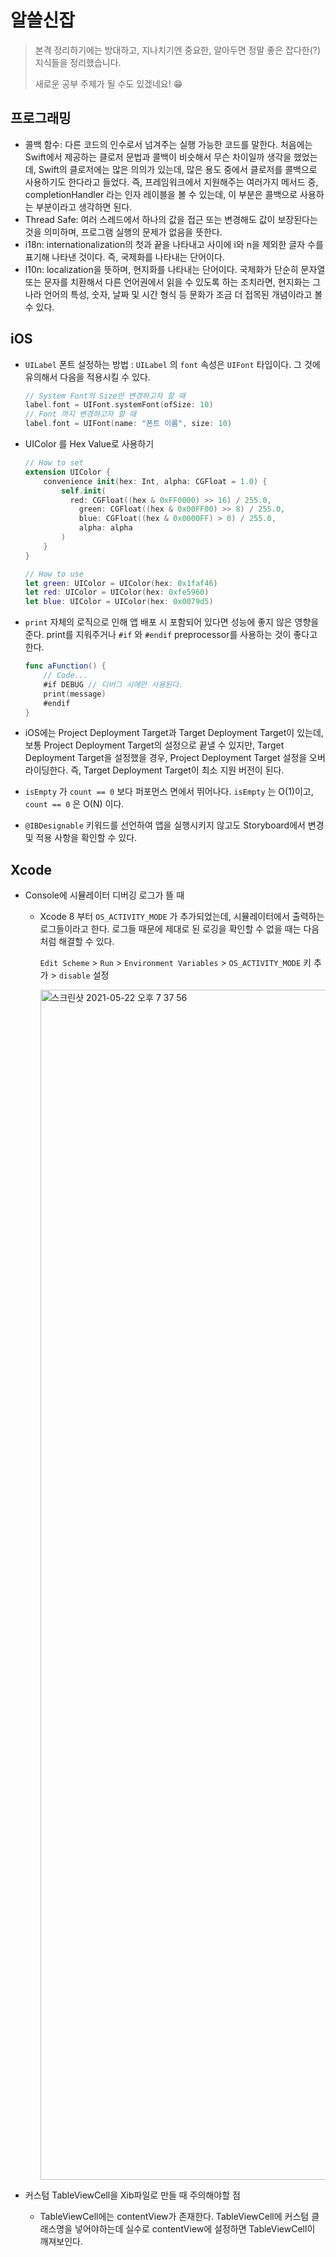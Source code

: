 # 알쓸신잡

> 본격 정리하기에는 방대하고, 지나치기엔 중요한, 알아두면 정말 좋은 잡다한(?) 지식들을 정리했습니다.
>
> 새로운 공부 주제가 될 수도 있겠네요! 😁



## 프로그래밍

* 콜백 함수: 다른 코드의 인수로서 넘겨주는 실행 가능한 코드를 말한다. 처음에는 Swift에서 제공하는 클로저 문법과 콜백이 비슷해서 무슨 차이일까 생각을 했었는데, Swift의 클로저에는 많은 의의가 있는데, 많은 용도 중에서 클로저를 콜백으로 사용하기도 한다라고 들었다. 즉, 프레임워크에서 지원해주는 여러가지 메서드 중, completionHandler 라는 인자 레이블을 볼 수 있는데, 이 부분은 콜백으로 사용하는 부분이라고 생각하면 된다.
* Thread Safe: 여러 스레드에서 하나의 값을 접근 또는 변경해도 값이 보장된다는 것을 의미하며, 프로그램 실행의 문제가 없음을 뜻한다.
* i18n: internationalization의 첫과 끝을 나타내고 사이에 i와 n을 제외한 글자 수를 표기해 나타낸 것이다. 즉, 국제화를 나타내는 단어이다.
* l10n: localization을 뜻하며, 현지화를 나타내는 단어이다. 국제화가 단순히 문자열 또는 문자를 치환해서 다른 언어권에서 읽을 수 있도록 하는 조치라면, 현지화는 그 나라 언어의 특성, 숫자, 날짜 및 시간 형식 등 문화가 조금 더 접목된 개념이라고 볼 수 있다.



## iOS

* `UILabel` 폰트 설정하는 방법 : `UILabel` 의 `font` 속성은 `UIFont` 타입이다. 그 것에 유의해서 다음을 적용시킬 수 있다.

  ```swift
  // System Font의 Size만 변경하고자 할 때
  label.font = UIFont.systemFont(ofSize: 10)
  // Font 까지 변경하고자 할 때
  label.font = UIFont(name: "폰트 이름", size: 10)
  ```

* UIColor 를 Hex Value로 사용하기

  ```swift
  // How to set
  extension UIColor {
      convenience init(hex: Int, alpha: CGFloat = 1.0) {
          self.init(
          	red: CGFloat((hex & 0xFF0000) >> 16) / 255.0,
              green: CGFloat((hex & 0x00FF00) >> 8) / 255.0,
              blue: CGFloat((hex & 0x0000FF) > 0) / 255.0,
              alpha: alpha
          )
      }
  }
  
  // How to use
  let green: UIColor = UIColor(hex: 0x1faf46)
  let red: UIColor = UIColor(hex: 0xfe5960)
  let blue: UIColor = UIColor(hex: 0x0079d5)
  ```

* `print` 자체의 로직으로 인해 앱 배포 시 포함되어 있다면 성능에 좋지 않은 영향을 준다. print를 지워주거나 `#if` 와 `#endif` preprocessor를 사용하는 것이 좋다고 한다.

  ```swift
  func aFunction() {
      // Code...
      #if DEBUG // 디버그 시에만 사용된다.
      print(message)
      #endif
  }
  ```

* iOS에는 Project Deployment Target과 Target Deployment Target이 있는데, 보통 Project Deployment Target의 설정으로 끝낼 수 있지만, Target Deployment Target을 설정했을 경우, Project Deployment Target 설정을 오버라이딩한다. 즉, Target Deployment Target이 최소 지원 버전이 된다.

* `isEmpty` 가 `count == 0` 보다 퍼포먼스 면에서 뛰어나다. `isEmpty` 는 O(1)이고, `count == 0` 은 O(N) 이다.

* `@IBDesignable` 키워드를 선언하여 앱을 실행시키지 않고도 Storyboard에서 변경 및 적용 사항을 확인할 수 있다.



## Xcode

- Console에 시뮬레이터 디버깅 로그가 뜰 때

  - Xcode 8 부터 `OS_ACTIVITY_MODE` 가 추가되었는데, 시뮬레이터에서 출력하는 로그들이라고 한다. 로그들 때문에 제대로 된 로깅을 확인할 수 없을 때는 다음처럼 해결할 수 있다.

    `Edit Scheme` > `Run` > `Environment Variables` > `OS_ACTIVITY_MODE` 키 추가 > `disable` 설정

     <img width="1904" alt="스크린샷 2021-05-22 오후 7 37 56" src="https://user-images.githubusercontent.com/73573732/119223605-580f7180-bb35-11eb-8ed3-b6fabd805f43.png">

-   커스텀 TableViewCell을 Xib파일로 만들 때 주의해야할 점
    -   TableViewCell에는 contentView가 존재한다. TableViewCell에 커스텀 클래스명을 넣어야하는데 실수로 contentView에 설정하면 TableViewCell이 깨져보인다.
